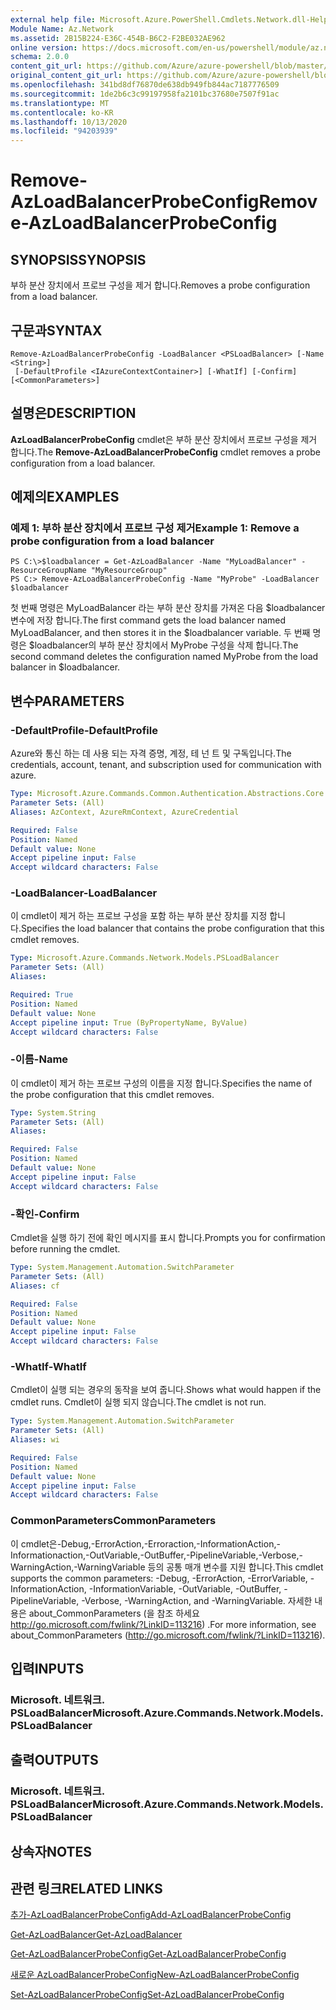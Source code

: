 ```yaml
---
external help file: Microsoft.Azure.PowerShell.Cmdlets.Network.dll-Help.xml
Module Name: Az.Network
ms.assetid: 2B15B224-E36C-454B-B6C2-F2BE032AE962
online version: https://docs.microsoft.com/en-us/powershell/module/az.network/remove-azloadbalancerprobeconfig
schema: 2.0.0
content_git_url: https://github.com/Azure/azure-powershell/blob/master/src/Network/Network/help/Remove-AzLoadBalancerProbeConfig.md
original_content_git_url: https://github.com/Azure/azure-powershell/blob/master/src/Network/Network/help/Remove-AzLoadBalancerProbeConfig.md
ms.openlocfilehash: 341bd8df76870de638db949fb844ac7187776509
ms.sourcegitcommit: 1de2b6c3c99197958fa2101bc37680e7507f91ac
ms.translationtype: MT
ms.contentlocale: ko-KR
ms.lasthandoff: 10/13/2020
ms.locfileid: "94203939"
---
```

# <span data-ttu-id="a4b90-101">Remove-AzLoadBalancerProbeConfig</span><span class="sxs-lookup"><span data-stu-id="a4b90-101">Remove-AzLoadBalancerProbeConfig</span></span>

## <span data-ttu-id="a4b90-102">SYNOPSIS</span><span class="sxs-lookup"><span data-stu-id="a4b90-102">SYNOPSIS</span></span>
<span data-ttu-id="a4b90-103">부하 분산 장치에서 프로브 구성을 제거 합니다.</span><span class="sxs-lookup"><span data-stu-id="a4b90-103">Removes a probe configuration from a load balancer.</span></span>

## <span data-ttu-id="a4b90-104">구문과</span><span class="sxs-lookup"><span data-stu-id="a4b90-104">SYNTAX</span></span>

```
Remove-AzLoadBalancerProbeConfig -LoadBalancer <PSLoadBalancer> [-Name <String>]
 [-DefaultProfile <IAzureContextContainer>] [-WhatIf] [-Confirm] [<CommonParameters>]
```

## <span data-ttu-id="a4b90-105">설명은</span><span class="sxs-lookup"><span data-stu-id="a4b90-105">DESCRIPTION</span></span>
<span data-ttu-id="a4b90-106">**AzLoadBalancerProbeConfig** cmdlet은 부하 분산 장치에서 프로브 구성을 제거 합니다.</span><span class="sxs-lookup"><span data-stu-id="a4b90-106">The **Remove-AzLoadBalancerProbeConfig** cmdlet removes a probe configuration from a load balancer.</span></span>

## <span data-ttu-id="a4b90-107">예제의</span><span class="sxs-lookup"><span data-stu-id="a4b90-107">EXAMPLES</span></span>

### <span data-ttu-id="a4b90-108">예제 1: 부하 분산 장치에서 프로브 구성 제거</span><span class="sxs-lookup"><span data-stu-id="a4b90-108">Example 1: Remove a probe configuration from a load balancer</span></span>
```
PS C:\>$loadbalancer = Get-AzLoadBalancer -Name "MyLoadBalancer" -ResourceGroupName "MyResourceGroup"
PS C:> Remove-AzLoadBalancerProbeConfig -Name "MyProbe" -LoadBalancer $loadbalancer
```

<span data-ttu-id="a4b90-109">첫 번째 명령은 MyLoadBalancer 라는 부하 분산 장치를 가져온 다음 $loadbalancer 변수에 저장 합니다.</span><span class="sxs-lookup"><span data-stu-id="a4b90-109">The first command gets the load balancer named MyLoadBalancer, and then stores it in the $loadbalancer variable.</span></span>
<span data-ttu-id="a4b90-110">두 번째 명령은 $loadbalancer의 부하 분산 장치에서 MyProbe 구성을 삭제 합니다.</span><span class="sxs-lookup"><span data-stu-id="a4b90-110">The second command deletes the configuration named MyProbe from the load balancer in $loadbalancer.</span></span>

## <span data-ttu-id="a4b90-111">변수</span><span class="sxs-lookup"><span data-stu-id="a4b90-111">PARAMETERS</span></span>

### <span data-ttu-id="a4b90-112">-DefaultProfile</span><span class="sxs-lookup"><span data-stu-id="a4b90-112">-DefaultProfile</span></span>
<span data-ttu-id="a4b90-113">Azure와 통신 하는 데 사용 되는 자격 증명, 계정, 테 넌 트 및 구독입니다.</span><span class="sxs-lookup"><span data-stu-id="a4b90-113">The credentials, account, tenant, and subscription used for communication with azure.</span></span>

```yaml
Type: Microsoft.Azure.Commands.Common.Authentication.Abstractions.Core.IAzureContextContainer
Parameter Sets: (All)
Aliases: AzContext, AzureRmContext, AzureCredential

Required: False
Position: Named
Default value: None
Accept pipeline input: False
Accept wildcard characters: False
```

### <span data-ttu-id="a4b90-114">-LoadBalancer</span><span class="sxs-lookup"><span data-stu-id="a4b90-114">-LoadBalancer</span></span>
<span data-ttu-id="a4b90-115">이 cmdlet이 제거 하는 프로브 구성을 포함 하는 부하 분산 장치를 지정 합니다.</span><span class="sxs-lookup"><span data-stu-id="a4b90-115">Specifies the load balancer that contains the probe configuration that this cmdlet removes.</span></span>

```yaml
Type: Microsoft.Azure.Commands.Network.Models.PSLoadBalancer
Parameter Sets: (All)
Aliases:

Required: True
Position: Named
Default value: None
Accept pipeline input: True (ByPropertyName, ByValue)
Accept wildcard characters: False
```

### <span data-ttu-id="a4b90-116">-이름</span><span class="sxs-lookup"><span data-stu-id="a4b90-116">-Name</span></span>
<span data-ttu-id="a4b90-117">이 cmdlet이 제거 하는 프로브 구성의 이름을 지정 합니다.</span><span class="sxs-lookup"><span data-stu-id="a4b90-117">Specifies the name of the probe configuration that this cmdlet removes.</span></span>

```yaml
Type: System.String
Parameter Sets: (All)
Aliases:

Required: False
Position: Named
Default value: None
Accept pipeline input: False
Accept wildcard characters: False
```

### <span data-ttu-id="a4b90-118">-확인</span><span class="sxs-lookup"><span data-stu-id="a4b90-118">-Confirm</span></span>
<span data-ttu-id="a4b90-119">Cmdlet을 실행 하기 전에 확인 메시지를 표시 합니다.</span><span class="sxs-lookup"><span data-stu-id="a4b90-119">Prompts you for confirmation before running the cmdlet.</span></span>

```yaml
Type: System.Management.Automation.SwitchParameter
Parameter Sets: (All)
Aliases: cf

Required: False
Position: Named
Default value: None
Accept pipeline input: False
Accept wildcard characters: False
```

### <span data-ttu-id="a4b90-120">-WhatIf</span><span class="sxs-lookup"><span data-stu-id="a4b90-120">-WhatIf</span></span>
<span data-ttu-id="a4b90-121">Cmdlet이 실행 되는 경우의 동작을 보여 줍니다.</span><span class="sxs-lookup"><span data-stu-id="a4b90-121">Shows what would happen if the cmdlet runs.</span></span> <span data-ttu-id="a4b90-122">Cmdlet이 실행 되지 않습니다.</span><span class="sxs-lookup"><span data-stu-id="a4b90-122">The cmdlet is not run.</span></span>

```yaml
Type: System.Management.Automation.SwitchParameter
Parameter Sets: (All)
Aliases: wi

Required: False
Position: Named
Default value: None
Accept pipeline input: False
Accept wildcard characters: False
```

### <span data-ttu-id="a4b90-123">CommonParameters</span><span class="sxs-lookup"><span data-stu-id="a4b90-123">CommonParameters</span></span>
<span data-ttu-id="a4b90-124">이 cmdlet은-Debug,-ErrorAction,-Erroraction,-InformationAction,-Informationaction,-OutVariable,-OutBuffer,-PipelineVariable,-Verbose,-WarningAction,-WarningVariable 등의 공통 매개 변수를 지원 합니다.</span><span class="sxs-lookup"><span data-stu-id="a4b90-124">This cmdlet supports the common parameters: -Debug, -ErrorAction, -ErrorVariable, -InformationAction, -InformationVariable, -OutVariable, -OutBuffer, -PipelineVariable, -Verbose, -WarningAction, and -WarningVariable.</span></span> <span data-ttu-id="a4b90-125">자세한 내용은 about_CommonParameters (을 참조 하세요 http://go.microsoft.com/fwlink/?LinkID=113216) .</span><span class="sxs-lookup"><span data-stu-id="a4b90-125">For more information, see about_CommonParameters (http://go.microsoft.com/fwlink/?LinkID=113216).</span></span>

## <span data-ttu-id="a4b90-126">입력</span><span class="sxs-lookup"><span data-stu-id="a4b90-126">INPUTS</span></span>

### <span data-ttu-id="a4b90-127">Microsoft. 네트워크. PSLoadBalancer</span><span class="sxs-lookup"><span data-stu-id="a4b90-127">Microsoft.Azure.Commands.Network.Models.PSLoadBalancer</span></span>

## <span data-ttu-id="a4b90-128">출력</span><span class="sxs-lookup"><span data-stu-id="a4b90-128">OUTPUTS</span></span>

### <span data-ttu-id="a4b90-129">Microsoft. 네트워크. PSLoadBalancer</span><span class="sxs-lookup"><span data-stu-id="a4b90-129">Microsoft.Azure.Commands.Network.Models.PSLoadBalancer</span></span>

## <span data-ttu-id="a4b90-130">상속자</span><span class="sxs-lookup"><span data-stu-id="a4b90-130">NOTES</span></span>

## <span data-ttu-id="a4b90-131">관련 링크</span><span class="sxs-lookup"><span data-stu-id="a4b90-131">RELATED LINKS</span></span>

[<span data-ttu-id="a4b90-132">추가-AzLoadBalancerProbeConfig</span><span class="sxs-lookup"><span data-stu-id="a4b90-132">Add-AzLoadBalancerProbeConfig</span></span>](./Add-AzLoadBalancerProbeConfig.md)

[<span data-ttu-id="a4b90-133">Get-AzLoadBalancer</span><span class="sxs-lookup"><span data-stu-id="a4b90-133">Get-AzLoadBalancer</span></span>](./Get-AzLoadBalancer.md)

[<span data-ttu-id="a4b90-134">Get-AzLoadBalancerProbeConfig</span><span class="sxs-lookup"><span data-stu-id="a4b90-134">Get-AzLoadBalancerProbeConfig</span></span>](./Get-AzLoadBalancerProbeConfig.md)

[<span data-ttu-id="a4b90-135">새로운 AzLoadBalancerProbeConfig</span><span class="sxs-lookup"><span data-stu-id="a4b90-135">New-AzLoadBalancerProbeConfig</span></span>](./New-AzLoadBalancerProbeConfig.md)

[<span data-ttu-id="a4b90-136">Set-AzLoadBalancerProbeConfig</span><span class="sxs-lookup"><span data-stu-id="a4b90-136">Set-AzLoadBalancerProbeConfig</span></span>](./Set-AzLoadBalancerProbeConfig.md)


